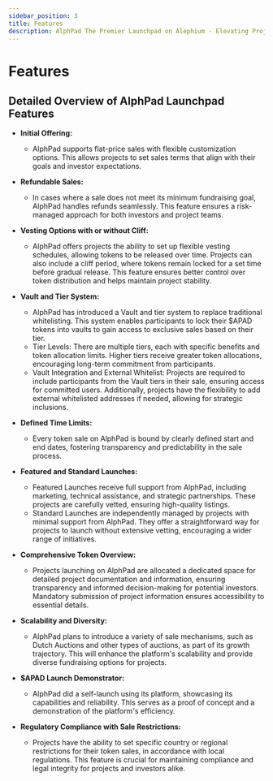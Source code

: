```yaml
---
sidebar_position: 3
title: Features
description: AlphPad The Premier Launchpad on Alephium - Elevating Projects to New Heights!
---
```


# Features

## Detailed Overview of AlphPad Launchpad Features

- **Initial Offering:**
  - AlphPad supports flat-price sales with flexible customization options. This allows projects to set sales terms that align with their goals and investor expectations.

- **Refundable Sales:**
  - In cases where a sale does not meet its minimum fundraising goal, AlphPad handles refunds seamlessly. This feature ensures a risk-managed approach for both investors and project teams.

- **Vesting Options with or without Cliff:**
  - AlphPad offers projects the ability to set up flexible vesting schedules, allowing tokens to be released over time. Projects can also include a cliff period, where tokens remain locked for a set time before gradual release. This feature ensures better control over token distribution and helps maintain project stability.

- **Vault and Tier System:**
  - AlphPad has introduced a Vault and tier system to replace traditional whitelisting. This system enables participants to lock their $APAD tokens into vaults to gain access to exclusive sales based on their tier.
  - Tier Levels: There are multiple tiers, each with specific benefits and token allocation limits. Higher tiers receive greater token allocations, encouraging long-term commitment from participants.
  - Vault Integration and External Whitelist: Projects are required to include participants from the Vault tiers in their sale, ensuring access for committed users. Additionally, projects have the flexibility to add external whitelisted addresses if needed, allowing for strategic inclusions.

- **Defined Time Limits:**
  - Every token sale on AlphPad is bound by clearly defined start and end dates, fostering transparency and predictability in the sale process.

- **Featured and Standard Launches:**
  - Featured Launches receive full support from AlphPad, including marketing, technical assistance, and strategic partnerships. These projects are carefully vetted, ensuring high-quality listings.
  - Standard Launches are independently managed by projects with minimal support from AlphPad. They offer a straightforward way for projects to launch without extensive vetting, encouraging a wider range of initiatives.

- **Comprehensive Token Overview:**
  - Projects launching on AlphPad are allocated a dedicated space for detailed project documentation and information, ensuring transparency and informed decision-making for potential investors. Mandatory submission of project information ensures accessibility to essential details.

- **Scalability and Diversity:**
  - AlphPad plans to introduce a variety of sale mechanisms, such as Dutch Auctions and other types of auctions, as part of its growth trajectory. This will enhance the platform's scalability and provide diverse fundraising options for projects.

- **$APAD Launch Demonstrator:**
  - AlphPad did a self-launch using its platform, showcasing its capabilities and reliability. This serves as a proof of concept and a demonstration of the platform's efficiency.

- **Regulatory Compliance with Sale Restrictions:**
  - Projects have the ability to set specific country or regional restrictions for their token sales, in accordance with local regulations. This feature is crucial for maintaining compliance and legal integrity for projects and investors alike.


